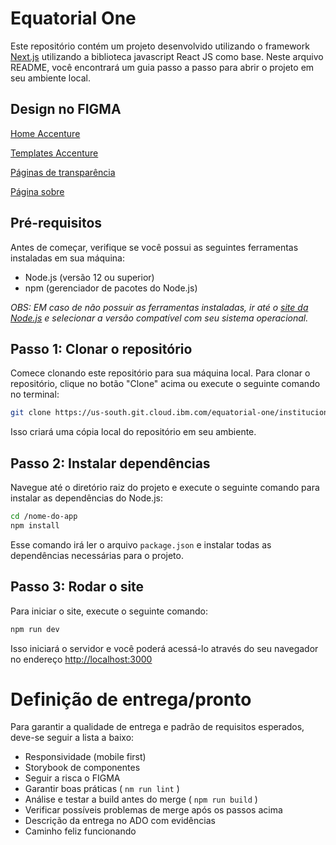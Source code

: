 # Equatorial One

Este repositório contém um projeto desenvolvido utilizando o framework [Next.js](https://nextjs.org/) utilizando a biblioteca javascript React JS como base. Neste arquivo README, você encontrará um guia passo a passo para abrir o projeto em seu ambiente local.

## Design no FIGMA
[Home Accenture](https://www.figma.com/design/duDiajEv2359OAbVX1DNbJ/[Entrega-Design]-Home-Institucional?node-id=1-7&t=xTU2DokvBDg0RkWd-0)

[Templates Accenture](https://www.figma.com/design/LoC2MJvVh7vo7UaMUbZJGf/[Entrega-Design]-Templates-Institucional-1?node-id=1-11&t=825dOcBDJ3IGGb2d-0)

[Páginas de transparência](https://www.figma.com/design/krqgdQ4RmFRkOt7O6F56ES/Site-institucional?node-id=369-5173&t=aP8MGj0ftUHkk2xm-4)

[Página sobre](https://www.figma.com/proto/krqgdQ4RmFRkOt7O6F56ES/Site-institucional?page-id=75%3A2005&node-id=75-5828&viewport=709%2C490%2C0.1&t=1Cmm7accUKV8WhPZ-1&scaling=min-zoom&content-scaling=fixed&starting-point-node-id=75%3A3004)

## Pré-requisitos

Antes de começar, verifique se você possui as seguintes ferramentas instaladas em sua máquina:

- Node.js (versão 12 ou superior)
- npm (gerenciador de pacotes do Node.js)

_OBS: EM caso de não possuir as ferramentas instaladas, ir até o [site da Node.js](https://nodejs.org/en) e selecionar a versão compatível com seu sistema operacional._

## Passo 1: Clonar o repositório

Comece clonando este repositório para sua máquina local. Para clonar o repositório, clique no botão "Clone" acima ou execute o seguinte comando no terminal:

```bash
git clone https://us-south.git.cloud.ibm.com/equatorial-one/institucional-react.git
```

Isso criará uma cópia local do repositório em seu ambiente.

## Passo 2: Instalar dependências

Navegue até o diretório raiz do projeto e execute o seguinte comando para instalar as dependências do Node.js:

```bash
cd /nome-do-app
npm install
```

Esse comando irá ler o arquivo `package.json` e instalar todas as dependências necessárias para o projeto.

## Passo 3: Rodar o site

Para iniciar o site, execute o seguinte comando:

```bash
npm run dev
```

Isso iniciará o servidor e você poderá acessá-lo através do seu navegador no endereço [http://localhost:3000](http://localhost:3000)

# Definição de entrega/pronto
Para garantir a qualidade de entrega e padrão de requisitos esperados, deve-se seguir a lista a baixo:
- Responsividade (mobile first)
- Storybook de componentes
- Seguir a risca o FIGMA
- Garantir boas práticas ( `nm run lint` )
- Análise e testar a build antes do merge ( `npm run build` )
- Verificar possíveis problemas de merge após os passos acima
- Descrição da entrega no ADO com evidências
- Caminho feliz funcionando

